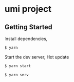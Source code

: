 # umi project

## Getting Started

Install dependencies,

```bash
$ yarn
```

Start the dev server, Hot update

```bash
$ yarn start
```

```bash
$ yarn serv 
```
